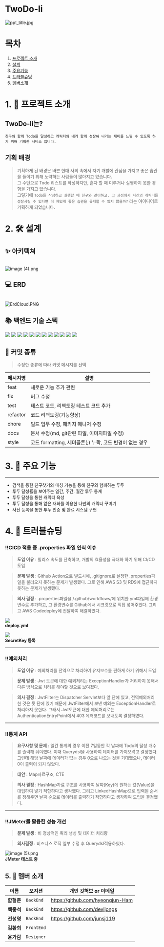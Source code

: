 # TwoDo-li


<img src="https://i.imgur.com/e0c30l9.jpg" title="ppt_title.jpg"/>

# 목차



1. [프로젝트 소개](##_1._🎊_프로젝트_소개)
2. [설계](#2._🛠_설계)
3. [주요기능](#3._🎊_주요_기능)
4. [트러블슈팅](#4._🧨_트러블슈팅)
5. [멤버소개](#5._🤲_멤버_소개)

# 1. 🎊 프로젝트 소개



## TwoDo-li는?

`친구와 함께 Todo를 달성하고 캐릭터와 내가 함께 성장해 나가는 재미를 느낄 수 있도록 하기 위해 기획한 서비스 입니다.`

## 기획 배경

>기획하게 된 배경은 바쁜 현대 사회 속에서 자기 개발에 관심을 가지고 좋은 습관을 들이기 위해 노력하는 사람들이 많아지고 있습니다.<br>
>그 수단으로 Todo 리스트를 작성하지만, 혼자 할 때 미루거나 실행하지 못한 경험을 가지고 있습니다.<br>
>그렇기에 `Todo를 작성하고 실행할 때 친구와 같이하고, 그 과정에서 자신의 캐릭터를 성장시킬 수 있다면 더 재밌게 좋은 습관을 유지할 수 있지 않을까?` 라는 아이디어로 기획하게 되었습니다.

# 2. 🛠 설계



## ✨ 아키텍쳐

<br>
<img src="https://i.imgur.com/Tnj7P0J.png" title="image (4).png"/>

## 💻 ERD

<br>
<img src="https://i.imgur.com/kEYAy3z.png" title="ErdCloud.PNG"/>

## 📚 백엔드 기술 스텍

<img src="https://img.shields.io/badge/JAVA-007396?style=for-the-badge&logo=java&logoColor=white"> <img src="https://img.shields.io/badge/Spring-6DB33F?style=for-the-badge&logo=Spring&logoColor=white">
<img src="https://img.shields.io/badge/Springboot-6DB33F?style=for-the-badge&logo=Springboot&logoColor=white">
<img src="https://img.shields.io/badge/gradle-02303A?style=for-the-badge&logo=gradle&logoColor=white">
<img src="https://img.shields.io/badge/mysql-4479A1?style=for-the-badge&logo=mysql&logoColor=white">
<img src="https://img.shields.io/badge/aws-232F3E?style=for-the-badge&logo=AmazonAWS&logoColor=white">
<img src="https://img.shields.io/badge/Amazon S3-569A31?style=for-the-badge&logo=Amazon S3&logoColor=white">
<img src="https://img.shields.io/badge/GitHub Actions-2088FF?style=for-the-badge&logo=GitHub Actions&logoColor=white">
<img src="https://img.shields.io/badge/codedeploy-6DB33F?style=for-the-badge&logo=codedeploy&logoColor=white">
<img src="https://img.shields.io/badge/JUnit5-25A162?style=for-the-badge&logo=JUnit5&logoColor=white">
<img src="https://img.shields.io/badge/Apache JMeter-D22128?style=for-the-badge&logo=Apache JMeter&logoColor=white">
<img src="https://img.shields.io/badge/NGINX-009639?style=for-the-badge&logo=NGINX&logoColor=white">


## 🛒 커밋 종류

> 수정한 종류에 따라 커밋 메시지를 선택

|메시지명|설명|
|----|---|
| feat |새로운 기능 추가 관련|
| fix |버그 수정|
| test |테스트 코드, 리팩토링 테스트 코드 추가|
| refactor |코드 리팩토링(기능향상)|
| chore |빌드 업무 수정, 패키지 매니저 수정|
| docs |문서 수정(md, git관련 파일, 이미지파일 수정)|
| style |코드 formatting, 세미콜론(;) 누락, 코드 변경이 없는 경우|

# 3. 🎊 주요 기능

---

- 검색을 통한 친구찾기와 매칭 기능을 통해 친구와 함께하는 투두
- 투두 달성률을 보여주는 일간, 주간, 월간 투두 통계
- 투두 달성을 통한 캐릭터 육성
- 투두 달성을 통해 얻은 재화를 이용한 나만의 캐릭터 꾸미기
- 사진 등록을 통한 투두 인증 및 완료 시스템 구현

# 4. 🧨 트러블슈팅



### ‼CICD 적용 중 .properties 파일 인식 이슈

> **도입 이유** : 릴리스 속도를 단축하고, 개발의 효율성을 극대화 하기 위해 CI/CD 도입

> **문제 발생** : Github Action으로 빌드시에, .gitignore로 설정한 .properties파일을 불러오지 못하는 문제가 발생했다. 그로 인해 AWS S3 및 RDS에 접근하지 못하는 문제가
> 발생했다.

> **의사 결정** : .properties파일을 /.github/workflows/에 위치한 yml파일에 환경변수로 추가하고, 그 환경변수를 Github에서 시크릿으로 직접 넣어주었다.
> 그리고 AWS Codedeploy에 전달하여 해결하였다.

<img src='https://ifh.cc/g/GXCsyT.png' border='0'><br>
**deploy.yml**

<img src='https://ifh.cc/g/552pza.png' border='0'><br>
**SecretKey 등록**

----

### ‼예외처리

> **도입 이유** : 예외처리를 전역으로 처리하여 유지보수를 편하게 하기 위해서 도입

> **문제 발생** : Jwt 토큰에 대한 예외처리는 ExceptionHandler가 처리하지 못해서 다른 방식으로 처리를 해야할 것으로 보여졌다.

> **의사 결정** : JwtFilter는 Dispatcher Servlet보다 앞 단에 있고, 전역예외처리 한 것은 뒷 단에 있기 때문에
> JwtFilter에서 보낸 예외는 ExceptionHandler로 처리하지 못한다.
> 그래서 Jwt토큰에 대한 예외처리로는 AuthenticationEntryPoint에서 403 에러코드를 보내도록 결정하였다.

---

### ‼통계 API

> **요구사항 및 문제** : 일간 통계의 경우 이전 7일동안 각 날짜에 Todo의 달성 개수를 출력해 줘야했다.
> 이때 Querydsl을 사용하여 데이터를 가져오려고 결정했다.
> 그런데 해당 날짜에 데이터가 없는 경우 0으로 나오는 것을 기대했으나, 데이터 0이 출력이 되지 않았다.

> **대안** : Map자료구조, CTE

> **의사 결정** : HashMap자료 구조를 사용하여 날짜(Key)에 원하는 값(Value)을 대입하여 넣기 적합하다고 생각했다.
> 그리고 LinkedHashMap으로 입력된 순서를 정해주면 날짜 순으로 데이터를 출력하기 적합하다고 생각하여 도입을 결정했다.
 
---

### ‼JMeter를 활용한 성능 개선

> **문제 발생** : 비 정상적인 쿼리 생성 및 데이터 처리량

> **의사결정** : 비즈니스 로직 일부 수정 후 Querydsl적용하였다.

<img src="https://i.imgur.com/ayzJnYG.png" title="image (5).png"/><br>
**JMeter 테스트 중**

## 5. 🤲 멤버 소개


| 이름      | 포지션        | 개인 깃허브 or 이메일          |
|---------|------------|------------------------------|
| **함형준** | `BackEnd`  | https://github.com/hyeongjun-Ham |
| **백종석** | `BackEnd`  | https://github.com/devjjongs |
| **전성영** | `BackEnd`  | https://github.com/junsj119 |
| **김환희** | `FrontEnd` |  |
| **윤가람** | `Designer` |  |

